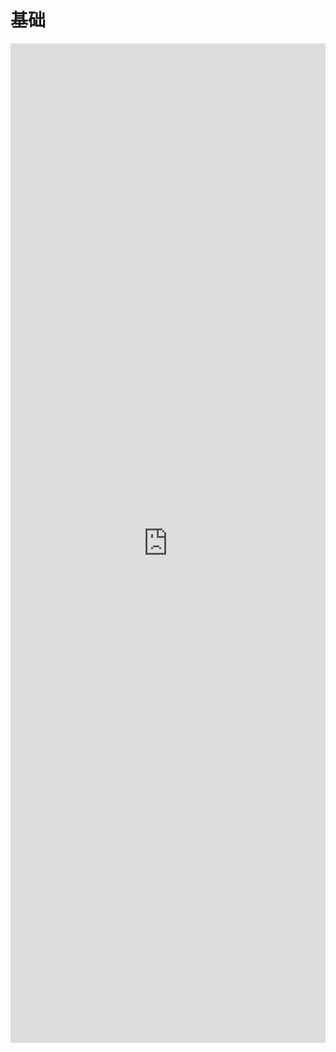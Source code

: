 # 基础

<iframe style="min-height:1599px" width="100%" scrolling="no" title="AntHubTC" src="https://nbviewer.org/github/AntHubTC/AntHubTC.github.io/blob/master/NumPy/jupterDoc/base.ipynb" frameborder="no" loading="lazy" allowtransparency="true" allowfullscreen="true"></iframe>
